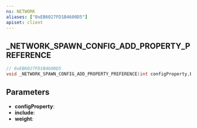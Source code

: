 ```yaml
---
ns: NETWORK
aliases: ["0xEB6027FD1B4600D5"]
apiset: client
---
```

## _NETWORK_SPAWN_CONFIG_ADD_PROPERTY_PREFERENCE

```c
// 0xEB6027FD1B4600D5
void _NETWORK_SPAWN_CONFIG_ADD_PROPERTY_PREFERENCE(int configProperty,BOOL include,float weight);
```


## Parameters
* **configProperty**:
* **include**:
* **weight**: